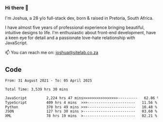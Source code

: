 ### Hi there 👋

I'm Joshua, a 28 y/o full-stack dev, born & raised in Pretoria, South Africa. 

I have almost five years of professional experience bringing beautiful, intuitive designs to life. I'm enthusiastic about front-end development, have a keen eye for detail and a passionate love-hate relationship with JavaScript.

📫 You can reach me on: joshua@sitelab.co.za

## **Code**

<!--START_SECTION:waka-->

```txt
From: 31 August 2021 - To: 05 April 2025

Total Time: 3,539 hrs 30 mins

JavaScript         2,224 hrs 47 mins>>>>>>>>>>>>>>>>---------   62.86 %
TypeScript         409 hrs 4 mins  >>>----------------------   11.56 %
Python             370 hrs 49 mins >>>----------------------   10.48 %
JSON               127 hrs 30 mins >------------------------   03.60 %
XML                78 hrs 19 mins  >------------------------   02.21 %
```

<!--END_SECTION:waka-->
